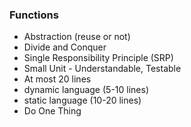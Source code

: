 ### Functions

- Abstraction (reuse or not)
- Divide and Conquer
- Single Responsibility Principle (SRP)
- Small Unit - Understandable, Testable
- At most 20 lines
- dynamic language (5-10 lines)
- static language (10-20 lines)
- Do One Thing
